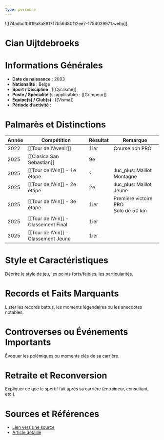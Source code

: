 ```yaml
---
type: personne
---
```

![[74adbcfb919a8a881717b56d80f12ee7-1754039971.webp]]
# Cian Uijtdebroeks

# Informations Générales
- **Date de naissance** :  2003
- **Nationalité** :  Belge
- **Sport / Discipline** :  [[Cyclisme]] 
- **Poste / Spécialité** (si applicable) :  [[Grimpeur]]
- **Équipe(s) / Club(s)** :  [[Visma]]
- **Période d’activité** :  

# Palmarès et Distinctions
| Année | Compétition                          | Résultat | Remarque                               |
| ----- | ------------------------------------ | -------- | -------------------------------------- |
| 2022  | [[Tour de l'Avenir]]                 | 1ier     | Course non PRO                         |
| 2025  | [[Clasica San Sebastian]]            | 9e       |                                        |
| 2025  | [[Tour de l'Ain]] - 1e étape         | ?        | :luc_plus: Maillot Montagne            |
| 2025  | [[Tour de l'Ain]] - 2e étape         | 2e       | :luc_plus: Maillot Jeune               |
| 2025  | [[Tour de l'Ain]] - 3e étape         | 1ier     | Première victoire PRO<br>Solo de 50 km |
| 2025  | [[Tour de l'Ain]] - Classement Final | 1ier     |                                        |
| 2025  | [[Tour de l'Ain]] - Classement Jeune | 1ier     |                                        |

# Style et Caractéristiques
Décrire le style de jeu, les points forts/faibles, les particularités.

# Records et Faits Marquants
Lister les records battus, les moments légendaires ou les anecdotes notables.

# Controverses ou Événements Importants
Évoquer les polémiques ou moments clés de sa carrière.

# Retraite et Reconversion
Expliquer ce que le sportif fait après sa carrière (entraîneur, consultant, etc.).

# Sources et Références
- [Lien vers une source](#)
- [Article détaillé](#)

